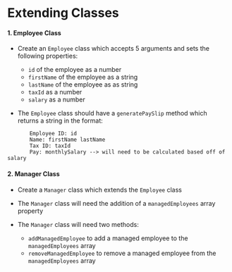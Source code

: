 # Extending Classes

#### 1. Employee Class

- Create an `Employee` class which accepts 5 arguments and sets the following properties:

  - `id` of the employee as a number
  - `firstName` of the employee as a string
  - `lastName` of the employee as as string
  - `taxId` as a number
  - `salary` as a number

- The `Employee` class should have a `generatePaySlip` method which returns a string in the format:

```
       Employee ID: id
       Name: firstName lastName
       Tax ID: taxId
       Pay: monthlySalary --> will need to be calculated based off of salary
```

#### 2. Manager Class

- Create a `Manager` class which extends the `Employee` class

- The `Manager` class will need the addition of a `managedEmployees` array property

- The `Manager` class will need two methods:
  - `addManagedEmployee` to add a managed employee to the `managedEmployees` array
  - `removeManagedEmployee` to remove a managed employee from the `managedEmployees` array
